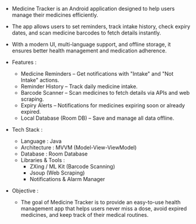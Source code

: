 - Medicine Tracker is an Android application designed to help users manage their medicines efficiently. 
- The app allows users to set reminders, track intake history, check expiry dates, and scan medicine barcodes to fetch details instantly. 
- With a modern UI, multi-language support, and offline storage, it ensures better health management and medication adherence.

- Features :
  - Medicine Reminders – Get notifications with "Intake" and "Not Intake" actions.
  - Reminder History – Track daily medicine intake.
  - Barcode Scanner – Scan medicines to fetch details via APIs and web scraping.
  - Expiry Alerts – Notifications for medicines expiring soon or already expired.
  - Local Database (Room DB) – Save and manage all data offline.
 
- Tech Stack :
  - Language : Java
  - Architecture : MVVM (Model-View-ViewModel)
  - Database : Room Database
  - Libraries & Tools :
    - ZXing / ML Kit (Barcode Scanning)
    - Jsoup (Web Scraping)
    - Notifications & Alarm Manager
 
- Objective :
  - The goal of Medicine Tracker is to provide an easy-to-use health management app that helps users never miss a dose, avoid expired medicines, and keep track of their medical routines.
